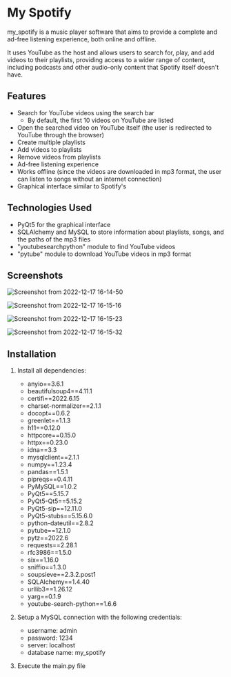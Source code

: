 # My Spotify #

my_spotify is a music player software that aims to provide a complete and ad-free listening experience, both online and offline.

It uses YouTube as the host and allows users to search for, play, and add videos to their playlists, providing access to a wider range of content,
including podcasts and other audio-only content that Spotify itself doesn't have.

## Features ##
- Search for YouTube videos using the search bar 
  - By default, the first 10 videos on YouTube are listed
- Open the searched video on YouTube itself (the user is redirected to YouTube through the browser)
- Create multiple playlists
- Add videos to playlists
- Remove videos from playlists
- Ad-free listening experience
- Works offline (since the videos are downloaded in mp3 format, the user can listen to songs without an internet connection)
- Graphical interface similar to Spotify's

## Technologies Used ##
- PyQt5 for the graphical interface
- SQLAlchemy and MySQL to store information about playlists, songs, and the paths of the mp3 files
- "youtubesearchpython" module to find YouTube videos
- "pytube" module to download YouTube videos in mp3 format

## Screenshots ##
![Screenshot from 2022-12-17 16-14-50](https://user-images.githubusercontent.com/29712183/208261558-3de0407f-e899-40de-80d6-0d31c08e8344.png)

![Screenshot from 2022-12-17 16-15-16](https://user-images.githubusercontent.com/29712183/208262961-4f35dea2-9b96-48a4-8d8e-ed56c0b76519.png)

![Screenshot from 2022-12-17 16-15-23](https://user-images.githubusercontent.com/29712183/208262980-1aac6c8c-c72d-4ac2-ad04-ef7975640d1f.png)

![Screenshot from 2022-12-17 16-15-32](https://user-images.githubusercontent.com/29712183/208262993-ac53e323-f640-4d00-99bc-608c557d41ed.png)


## Installation ##
1) Install all dependencies:
    - anyio==3.6.1
    - beautifulsoup4==4.11.1
    - certifi==2022.6.15
    - charset-normalizer==2.1.1
    - docopt==0.6.2
    - greenlet==1.1.3
    - h11==0.12.0
    - httpcore==0.15.0
    - httpx==0.23.0
    - idna==3.3
    - mysqlclient==2.1.1
    - numpy==1.23.4
    - pandas==1.5.1
    - pipreqs==0.4.11
    - PyMySQL==1.0.2
    - PyQt5==5.15.7
    - PyQt5-Qt5==5.15.2
    - PyQt5-sip==12.11.0
    - PyQt5-stubs==5.15.6.0
    - python-dateutil==2.8.2
    - pytube==12.1.0
    - pytz==2022.6
    - requests==2.28.1
    - rfc3986==1.5.0
    - six==1.16.0
    - sniffio==1.3.0
    - soupsieve==2.3.2.post1
    - SQLAlchemy==1.4.40
    - urllib3==1.26.12
    - yarg==0.1.9
    - youtube-search-python==1.6.6
    
2) Setup a MySQL connection with the following credentials:
    - username: admin
    - password: 1234
    - server: localhost
    - database name: my_spotify
 
3) Execute the main.py file 
